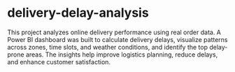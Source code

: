 # delivery-delay-analysis
This project analyzes online delivery performance using real order data. A Power BI dashboard was built to calculate delivery delays, visualize patterns across zones, time slots, and weather conditions, and identify the top delay-prone areas. The insights help improve logistics planning, reduce delays, and enhance customer satisfaction.
